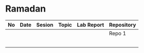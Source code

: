 # Ramadan
| No | Date | Sesion | Topic | Lab Report | Repository |
|----|------|--------|-------|------------|------------|
|    |      |        |       |            |     Repo 1     |
|    |      |        |       |            |            |
|    |      |        |       |            |            |
|    |      |        |       |            |            |
|    |      |        |       |            |            |
|    |      |        |       |            |            |
